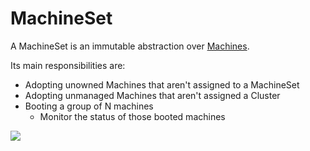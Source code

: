 # MachineSet

A MachineSet is an immutable abstraction over [Machines](./machine.html).

Its main responsibilities are:
* Adopting unowned Machines that aren't assigned to a MachineSet
* Adopting unmanaged Machines that aren't assigned a Cluster
* Booting a group of N machines
  * Monitor the status of those booted machines

![](../../images/cluster-admission-machineset-controller.png)
